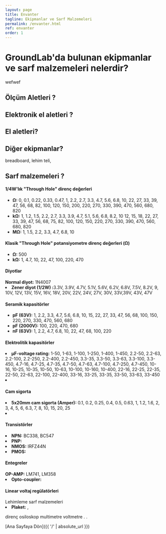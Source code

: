 ```yaml
---
layout: page
title: Envanter
tagline: Ekipmanlar ve Sarf Malzemeleri
permalink: /envanter.html
ref: envanter
order: 1
---
```

<h1>GroundLab'da bulunan ekipmanlar ve sarf malzemeleri nelerdir?</h1>
wefwef

<h2>Ölçüm Aletleri ?</h2>

<h2>Elektronik el aletleri ?</h2>

<h2>El aletleri?</h2>

<h2>Diğer ekipmanlar?</h2>
  breadboard, lehim teli,

<h2>Sarf malzemeleri ?</h2>

<h4>1/4W'lık "Through Hole" direnç değerleri</h4>
  <ul>
    <li><b>Ω:</b> 0, 0.1, 0.22, 0.33, 0.47, 1, 2.2, 2.7, 3.3, 4.7, 5.6, 6.8, 10, 22, 27, 33, 39, 47, 56, 68, 82, 100, 120, 150, 200, 220, 270, 330, 390, 470, 560, 680, 820 </li>
    <li><b>kΩ:</b> 1, 1.2, 1.5, 2.2, 2.7, 3.3, 3.9, 4.7, 5.1, 5.6, 6.8, 8.2, 10 12, 15, 18, 22, 27, 33, 39, 47, 56, 68, 75, 82, 100, 120, 150, 220, 270, 330, 390, 470, 560, 680, 820 </li>
    <li><b>MΩ:</b> 1, 1.5, 2.2, 3.3, 4.7, 6.8, 10 </li>
  </ul>

<h4>Klasik "Through Hole" potansiyometre direnç değerleri (Ω)</h4>
  <ul>
    <li><b>Ω:</b> 500 </li>
    <li><b>kΩ:</b> 1, 4.7, 10, 22, 47, 100, 220, 470 </li>
  </ul>

<h4>Diyotlar</h4
    <li><b>Normal diyot:</b> 1N4007 </li>
    <li><b>Zener diyot (1/2W) :</b>3.3V, 3.9V, 4.7V, 5.1V, 5.6V, 6.2V, 6.8V, 7.5V, 8.2V, 9, 10V, 12V, 13V, 15V, 16V, 18V, 20V, 22V, 24V, 27V, 30V, 33V,39V, 43V, 47V   </li>  

<h4>Seramik kapasitörler </h4>
  <ul>
    <li><b>pF (63V):</b> 1, 2.2, 3.3, 4.7, 5.6, 6.8, 10, 15, 22, 27, 33, 47, 56, 68, 100, 150, 220, 270, 330, 470, 560, 680 </li>
    <li><b>pF (2000V):</b> 100, 220, 470, 680 </li>
    <li><b>nF (63V):</b> 1, 2.2, 4.7, 6.8, 10, 22, 47, 68, 100, 220 </li>
  </ul>
<h4>Elektrolitik kapasitörler</h4
  <ul>
    <li><b> μF-voltage rating:</b> 1-50, 1-63, 1-100, 1-250, 1-400, 1-450, 2.2-50, 2.2-63, 2.2-100, 2.2-250, 2.2-400, 2.2-450, 3.3-35, 3.3-50, 3.3-63, 3.3-100, 3.3-450, 4.7-16, 4.7-25, 4.7-35, 4.7-50, 4.7-63, 4.7-100, 4.7-250, 4.7-450, 10-16, 10-25, 10-35, 10-50, 10-63, 10-100, 10-160, 10-400, 22-16, 22-25, 22-35, 22-50, 22-63, 22-100, 22-400, 33-16, 33-25, 33-35, 33-50, 33-63, 33-450<li>
  </ul>
<h4>Cam sigorta</h4   
  <ul>
    <li><b> 5x20mm cam sigorta (Amper):</b> 0.1, 0.2, 0.25, 0.4, 0.5, 0.63, 1, 1.2, 1.6, 2, 3, 4, 5, 6, 6.3, 7, 8, 10, 15, 20, 25<li>
  </ul>
<h4>Transistörler</h4>
    <li><b>NPN:</b> BC338, BC547 </li>
    <li><b>PNP:</b>  </li>
    <li><b>NMOS:</b> IRFZ44N </li>
    <li><b>PMOS:</b>  </li>

<h4>Entegreler</h4
    <li><b>OP-AMP:</b> LM741, LM358 </li>
    <li><b>Opto-coupler:</b>  </li>
<h4>Linear voltaj regülatörleri</h4

<h4>Lehimleme sarf malzemeleri</h4
  <ul>
    <li><b> Plaket:</b> ,
  </ul>




direnç
osiloskop
multimetre
voltmetre
.
.


[Ana Sayfaya Dön]({{ '/' | absolute_url }})
